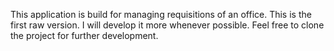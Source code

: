 This application is build for managing requisitions of an office. This is the first raw version. I will develop it more whenever possible. Feel free to clone the project for further development. 
